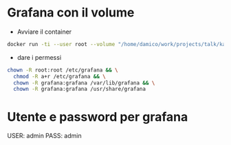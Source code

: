# Grafana con il volume

- Avviare il container
```bash
docker run -ti --user root --volume "/home/damico/work/projects/talk/kafka/kafka-utils/grafana/data:/var/lib/grafana" --entrypoint bash grafana/grafana:latest
```

- dare i permessi
```bash
chown -R root:root /etc/grafana && \
  chmod -R a+r /etc/grafana && \
  chown -R grafana:grafana /var/lib/grafana && \
  chown -R grafana:grafana /usr/share/grafana
```

# Utente e password per grafana
USER: admin
PASS: admin

